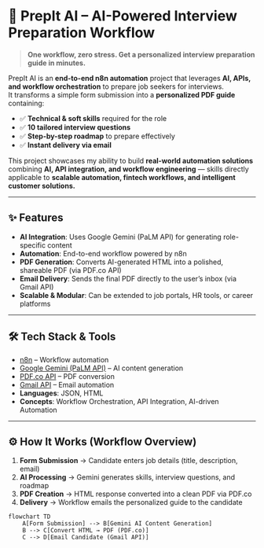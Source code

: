 # 🚀 PrepIt AI – AI-Powered Interview Preparation Workflow

> **One workflow, zero stress. Get a personalized interview preparation guide in minutes.**

PrepIt AI is an **end-to-end n8n automation** project that leverages **AI, APIs, and workflow orchestration** to prepare job seekers for interviews.  
It transforms a simple form submission into a **personalized PDF guide** containing:

- ✅ **Technical & soft skills** required for the role  
- ✅ **10 tailored interview questions**  
- ✅ **Step-by-step roadmap** to prepare effectively  
- ✅ **Instant delivery via email**  

This project showcases my ability to build **real-world automation solutions** combining **AI, API integration, and workflow engineering** — skills directly applicable to **scalable automation, fintech workflows, and intelligent customer solutions.**

---

## ✨ Features

- **AI Integration**: Uses Google Gemini (PaLM API) for generating role-specific content  
- **Automation**: End-to-end workflow powered by n8n  
- **PDF Generation**: Converts AI-generated HTML into a polished, shareable PDF (via PDF.co API)  
- **Email Delivery**: Sends the final PDF directly to the user’s inbox (via Gmail API)  
- **Scalable & Modular**: Can be extended to job portals, HR tools, or career platforms  

---

## 🛠️ Tech Stack & Tools

- [n8n](https://n8n.io) – Workflow automation  
- [Google Gemini (PaLM API)](https://ai.google) – AI content generation  
- [PDF.co API](https://pdf.co/) – PDF conversion  
- [Gmail API](https://developers.google.com/gmail/api) – Email automation  
- **Languages**: JSON, HTML  
- **Concepts**: Workflow Orchestration, API Integration, AI-driven Automation  

---

## ⚙️ How It Works (Workflow Overview)

1. **Form Submission** → Candidate enters job details (title, description, email)  
2. **AI Processing** → Gemini generates skills, interview questions, and roadmap  
3. **PDF Creation** → HTML response converted into a clean PDF via PDF.co  
4. **Delivery** → Workflow emails the personalized guide to the candidate  

```mermaid
flowchart TD
    A[Form Submission] --> B[Gemini AI Content Generation]
    B --> C[Convert HTML → PDF (PDF.co)]
    C --> D[Email Candidate (Gmail API)]
